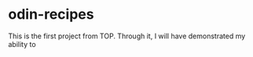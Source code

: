 # odin-recipes
This is the first project from TOP. Through it, I will have demonstrated my ability to 
